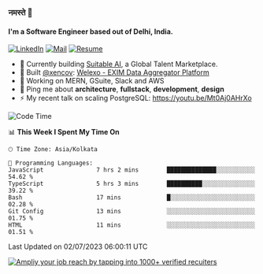 ### नमस्ते 🙏

#### I'm a Software Engineer based out of Delhi, India.

[![LinkedIn](https://img.shields.io/badge/linkedin-%230077B5.svg)](https://linkedin.com/in/sambhav2612)
[![Mail](https://img.shields.io/badge/gmail-D14836)](mailto:sambhavjain2612@gmail.com)
[![Resume](https://img.shields.io/badge/resume-%23#FFFF00.svg)](https://mega.nz/file/IjA3yaoB#BFfQg1-aKva0piAd_wWs8Hf5dlnYRQ2ZkwtYwNMzBhA)

- 🏢 Currently building [Suitable AI](https://suitable.ai), a Global Talent Marketplace.
- 💅 Built [@xencov](https://github.com/xencov): [Welexo - EXIM Data Aggregator Platform](https://welexo.com)
- 🌱 Working on MERN, GSuite, Slack and AWS
- 💬 Ping me about **architecture**, **fullstack**, **development**, **design**
- ⚡️ My recent talk on scaling PostgreSQL: https://youtu.be/Mt0Aj0AHrXo

<!--START_SECTION:waka-->
![Code Time](http://img.shields.io/badge/Code%20Time-3%2C502%20hrs%2033%20mins-blue)

📊 **This Week I Spent My Time On** 

```text
🕑︎ Time Zone: Asia/Kolkata

💬 Programming Languages: 
JavaScript               7 hrs 2 mins        ██████████████░░░░░░░░░░░   54.62 % 
TypeScript               5 hrs 3 mins        ██████████░░░░░░░░░░░░░░░   39.22 % 
Bash                     17 mins             █░░░░░░░░░░░░░░░░░░░░░░░░   02.28 % 
Git Config               13 mins             ░░░░░░░░░░░░░░░░░░░░░░░░░   01.75 % 
HTML                     11 mins             ░░░░░░░░░░░░░░░░░░░░░░░░░   01.51 % 
```


 Last Updated on 02/07/2023 06:00:11 UTC
<!--END_SECTION:waka-->

[![Ampliy your job reach by tapping into 1000+ verified recuiters](https://user-images.githubusercontent.com/19583619/212717528-45b497fd-e886-4452-90fe-93829667bd63.png)](https://suitable.ai)

